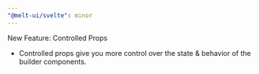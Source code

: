 ```yaml
---
"@melt-ui/svelte": minor
---
```


New Feature: Controlled Props
- Controlled props give you more control over the state & behavior of the builder components.
